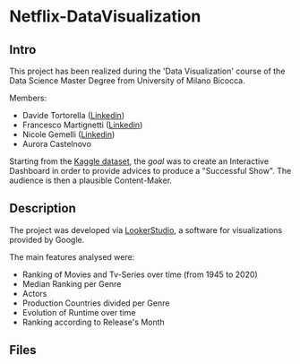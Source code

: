 # Netflix-DataVisualization

## Intro
This project has been realized during the 'Data Visualization' course of the Data Science Master Degree from University of Milano Bicocca.

Members:
- Davide Tortorella ([Linkedin](https://www.linkedin.com/in/davide-tortorella-92867424b/)) 
- Francesco Martignetti ([Linkedin](https://www.linkedin.com/in/francesco-martignetti-34475b229/))
- Nicole Gemelli ([Linkedin](https://www.linkedin.com/in/nicole-gemelli-98054a31a/)) 
- Aurora Castelnovo

Starting from the [Kaggle dataset](https://www.kaggle.com/datasets/shivamb/netflix-shows), the *goal* was to create an Interactive Dashboard in order to 
provide advices to produce a "Successful Show". 
The audience is then a plausible Content-Maker.

## Description
The project was developed via [LookerStudio](https://lookerstudio.google.com/), a software for visualizations provided by Google.

The main features analysed were:
- Ranking of Movies and Tv-Series over time (from 1945 to 2020)
- Median Ranking per Genre 
- Actors
- Production Countries divided per Genre
- Evolution of Runtime over time
- Ranking according to Release's Month

## Files
